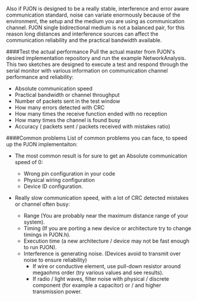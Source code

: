 Also if PJON is designed to be a really stable, interference and error aware communication standard, noise can variate enormously because of the environment, the setup and the medium you are using as communication channel. PJON single bidirectional medium is not a balanced pair, for this reason long distances and interference sources can affect the communication reliability and the practical bandwidth available.

####Test the actual performance
Pull the actual master from PJON's desired implementation repository and run the example NetworkAnalysis. This two sketches are designed to execute a test and respond through the serial monitor with various information on communication channel performance and reliability:
* Absolute communication speed
* Practical bandwidth or channel throughput
* Number of packets sent in the test window
* How many errors detected with CRC
* How many times the receive function ended with no reception
* How many times the channel is found busy
* Accuracy ( packets sent / packets received with mistakes ratio)

####Common problems
List of common problems you can face, to speed up the PJON implementaiton:

* The most common result is for sure to get an Absolute communication speed of 0:
  * Wrong pin configuration in your code
  * Physical wiring configuration
  * Device ID configuration.

* Really slow communication speed, with a lot of CRC detected mistakes or channel often busy:
  * Range (You are probably near the maximum distance range of your system).
  * Timing (If you are porting a new device or architecture try to change timings in PJON.h).
  * Execution time (a new architecture / device may not be fast enough to run PJON).
  * Interference is generating noise. (Devices avoid to transmit over noise to ensure reliability)
    * If wire or conductive element, use pull-down resistor around megaohms order (try various values and see results).
    * If radio / light waves, filter noise with physical / discrete component (for example a capacitor) or / and higher transmission power.
